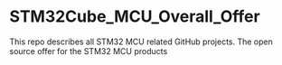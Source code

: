 # STM32Cube_MCU_Overall_Offer
This repo describes all STM32 MCU related GitHub projects. The open source offer for the STM32 MCU products
